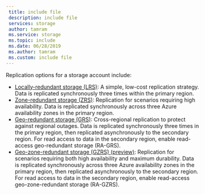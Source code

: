 ```yaml
---
 title: include file
 description: include file
 services: storage
 author: tamram
 ms.service: storage
 ms.topic: include
 ms.date: 06/28/2019
 ms.author: tamram
 ms.custom: include file
---
```


Replication options for a storage account include:

* [Locally-redundant storage (LRS)](../articles/storage/common/storage-redundancy-lrs.md): A simple, low-cost replication strategy. Data is replicated synchronously three times within the primary region.
* [Zone-redundant storage (ZRS)](../articles/storage/common/storage-redundancy-zrs.md): Replication for scenarios requiring high availability. Data is replicated synchronously across three Azure availability zones in the primary region.
* [Geo-redundant storage (GRS)](../articles/storage/common/storage-redundancy-grs.md): Cross-regional replication to protect against regional outages. Data is replicated synchronously three times in the primary region, then replicated asynchronously to the secondary region. For read access to data in the secondary region, enable read-access geo-redundant storage (RA-GRS).
* [Geo-zone-redundant storage (GZRS) (preview)](../articles/storage/common/storage-redundancy-gzrs.md): Replication for scenarios requiring both high availability and maximum durability. Data is replicated synchronously across three Azure availability zones in the primary region, then replicated asynchronously to the secondary region. For read access to data in the secondary region, enable read-access geo-zone-redundant storage (RA-GZRS).
